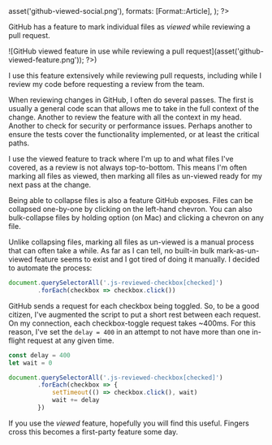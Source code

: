 <?php

use TiMacDonald\Website\Format;
use TiMacDonald\Website\Page;

/**
 * Props.
 *
 * @var string $projectBase
 * @var \TiMacDonald\Website\Request $request
 * @var \TiMacDonald\Website\Url $url
 * @var (callable(string): void) $e
 * @var \TiMacDonald\Website\Markdown $markdown
 * @var \TiMacDonald\Website\Collection $collection
 */

// ...

$page = Page::fromPost(
    file: __FILE__,
    title: 'Mark all files as un-viewed in a GitHub pull request',
    description: 'Use the "viewed" feature on GitHub PRs? Me too, and I wanted to ability to mark *all* files as un-viewed.',
    date: new DateTimeImmutable('@1743457936', new DateTimeZone('Australia/Melbourne')),
    image: $url->asset('github-viewed-social.png'),
    formats: [Format::Article],
);

?>

GitHub has a feature to mark individual files as _viewed_ while reviewing a pull request.

![GitHub viewed feature in use while reviewing a pull request](<?php $e($url->asset('github-viewed-feature.png')); ?>)

I use this feature extensively while reviewing pull requests, including while I review my code before requesting a review from the team.

When reviewing changes in GitHub, I often do several passes. The first is usually a general code scan that allows me to take in the full context of the change. Another to review the feature with all the context in my head. Another to check for security or performance issues. Perhaps another to ensure the tests cover the functionality implemented, or at least the critical paths.

I use the viewed feature to track where I'm up to and what files I've covered, as a review is not always top-to-bottom. This means I'm often marking all files as viewed, then marking all files as un-viewed ready for my next pass at the change.

Being able to collapse files is also a feature GitHub exposes. Files can be collapsed one-by-one by clicking on the left-hand chevron. You can also bulk-collapse files by holding option (on Mac) and clicking a chevron on any file.

Unlike collapsing files, marking all files as un-viewed is a manual process that can often take a while. As far as I can tell, no built-in bulk mark-as-un-viewed feature seems to exist and I got tired of doing it manually. I decided to automate the process:


```javascript
document.querySelectorAll('.js-reviewed-checkbox[checked]')
        .forEach(checkbox => checkbox.click())
```

GitHub sends a request for each checkbox being toggled. So, to be a good citizen, I've augmented the script to put a short rest between each request. On my connection, each checkbox-toggle request takes ~400ms. For this reason, I've set the `delay = 400` in an attempt to not have more than one in-flight request at any given time.

```javascript
const delay = 400
let wait = 0

document.querySelectorAll('.js-reviewed-checkbox[checked]')
        .forEach(checkbox => {
            setTimeout(() => checkbox.click(), wait)
            wait += delay
        })
```

If you use the _viewed_ feature, hopefully you will find this useful. Fingers cross this becomes a first-party feature some day.
